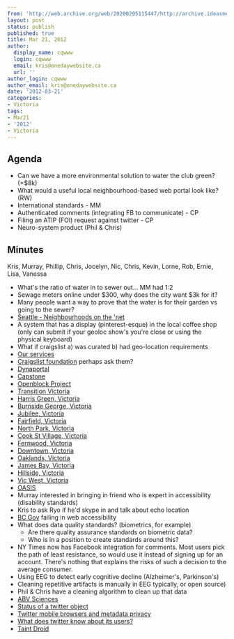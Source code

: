 ```yaml
---
from: 'http://web.archive.org/web/20200205115447/http://archive.ideasmeetings.org/wiki/Mar21,2012'
layout: post
status: publish
published: true
title: Mar 21, 2012
author:
  display_name: cqwww
  login: cqwww
  email: kris@onedaywebsite.ca
  url: ''
author_login: cqwww
author_email: kris@onedaywebsite.ca
date: '2012-03-21'
categories:
- Victoria
tags:
- Mar21
- '2012'
- Victoria
---
```


## Agenda

* Can we have a more environmental solution to water the club green? (+$8k)
* What would a useful local neighbourhood-based web portal look like? (RW)
* International standards - MM
* Authenticated comments (integrating FB to communicate) - CP
* Filing an ATIP (FOI) request against twitter - CP
* Neuro-system product (Phil & Chris)

## Minutes


Kris, Murray, Phillip, Chris, Jocelyn, Nic, Chris, Kevin, Lorne, Rob, Ernie,
Lisa, Vanessa

* What's the ratio of water in to sewer out... MM had 1:2
* Sewage meters online under $300, why does the city want $3k for it?
* Many people want a way to prove that the water is for their garden vs going to the sewer?
* [Seattle - Neighbourhoods on the 'net](http://www.seattle.gov/communitiesonline/neighborhoods.htm)
* A system that has a display (pinterest-esque) in the local coffee shop (only can submit if your geoloc show's you're close or using the physical keyboard)
* What if craigslist a) was curated b) had geo-location requirements
* [Our services](http://ourservices.ca/)
* [Craigslist foundation](http://craigslistfoundation.org/) perhaps ask them?
* [Dynaportal](http://dynaportal.com/)
* [Capstone](http://capstone.camosun.bc.ca/)
* [Openblock Project](http://openblockproject.org/)
* [Transition Victoria](http://transitionvictoria.ning.com/)
* [Harris Green, Victoria](https://www.facebook.com/groups/418661898150577/)
* [Burnside George, Victoria](https://www.facebook.com/groups/316265738427075/)
* [Jubilee, Victoria](https://www.facebook.com/groups/217504355024296/)
* [Fairfield, Victoria](https://www.facebook.com/groups/324704000918777/)
* [North Park, Victoria](https://www.facebook.com/groups/344366462282100/)
* [Cook St Village, Victoria](https://www.facebook.com/groups/191751154270034/)
* [Fernwood, Victoria](https://www.facebook.com/groups/420376017979274/)
* [Downtown, Victoria](https://www.facebook.com/groups/232257276872378/)
* [Oaklands, Victoria](https://www.facebook.com/groups/261658323919698/)
* [James Bay, Victoria](https://www.facebook.com/groups/376286665726146/)
* [Hillside, Victoria](https://www.facebook.com/groups/135610979900974/)
* [Vic West, Victoria](https://www.facebook.com/groups/369580279749220/)
* [OASIS](http://www.oasis-open.org/)
* Murray interested in bringing in friend who is expert in accessibility (disability standards)
* Kris to ask Ryo if he'd skype in and talk about echo location
* [BC Gov](http://validator.w3.org/check?uri=www.gov.bc.ca) failing in web accessibility
* What does data quality standards? (biometrics, for example) 
    * Are there quality assurance standards on biometric data? 
    * Who is in a position to create standards around this? 
* NY Times now has Facebook integration for comments. Most users pick the path of least resistance, so would use it instead of signing up for an account. There's nothing that explains the risks of such a decision to the average consumer. 
* Using EEG to detect early cognitive decline (Alzheimer's, Parkinson's) 
* Cleaning repetitive artifacts is manually in EEG typically, or open source)
* Phil & Chris have a cleaning algorithm to clean up that data 
* [ABV Sciences](http://www.abvsciences.com/)
* [Status of a twitter object](http://mehack.com/map-of-a-twitter-status-object)
* [Twitter mobile browsers and metadata privacy](http://www.christopher-parsons.com/blog/technology/twitter-mobile-browsers-and-metadata-privacy/)
* [What does twitter know about its users?](https://www.privacyinternational.org/blog/what-does-twitter-know-about-its-users-nologs)
* [Taint Droid](http://appanalysis.org/)
